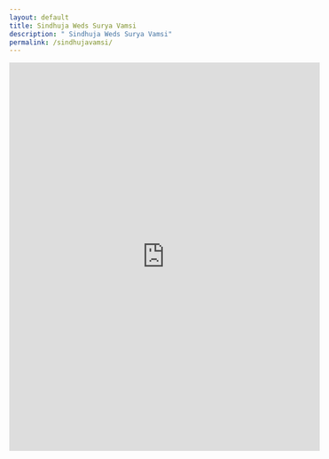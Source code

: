 ```yaml
---
layout: default
title: Sindhuja Weds Surya Vamsi
description: " Sindhuja Weds Surya Vamsi"
permalink: /sindhujavamsi/
---
```

<div class="row">
<iframe width="560" height="700" src="https://www.youtube.com/embed/90L3wssJ4ew" title="YouTube video player" frameborder="0" allow="accelerometer; autoplay; clipboard-write; encrypted-media; gyroscope; picture-in-picture" allowfullscreen></iframe>
</div>
